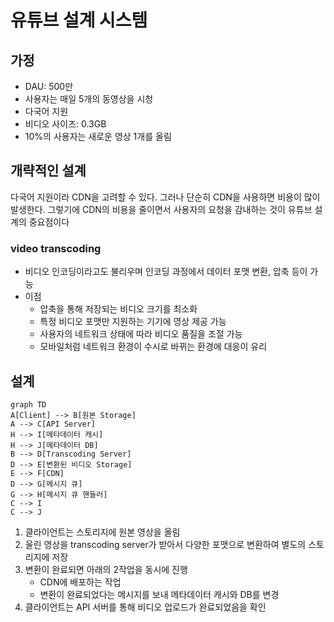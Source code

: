 # 유튜브 설계 시스템

## 가정

- DAU: 500만
- 사용자는 매일 5개의 동영상을 시청
- 다국어 지원
- 비디오 사이즈: 0.3GB
- 10%의 사용자는 새로운 영상 1개를 올림

## 개략적인 설계

다국어 지원이라 CDN을 고려할 수 있다. 그러나 단순히 CDN을 사용하면 비용이 많이 발생한다. 그렇기에 CDN의 비용을 줄이면서 사용자의 요청을 감내하는 것이 유튜브 설계의 중요점이다

### video transcoding 

- 비디오 인코딩이라고도 불리우며 인코딩 과정에서 데이터 포맷 변환, 압축 등이 가능
- 이점
  - 압축을 통해 저장되는 비디오 크기를 최소화
  - 특정 비디오 포맷만 지원하는 기기에 영상 제공 가능
  - 사용자의 네트워크 상태에 따라 비디오 품질을 조절 가능
  - 모바일처럼 네트워크 환경이 수시로 바뀌는 환경에 대응이 유리

## 설계

```mermaid
graph TD
A[Client] --> B[원본 Storage]
A --> C[API Server]
H --> I[메타데이터 캐시]
H --> J[메타데이터 DB]
B --> D[Transcoding Server]
D --> E[변환된 비디오 Storage]
E --> F[CDN]
D --> G[메시지 큐]
G --> H[메시지 큐 핸들러]
C --> I
C --> J
```

1. 클라이언트는 스토리지에 원본 영상을 올림
2. 울린 영상을 transcoding server가 받아서 다양한 포맷으로 변환하여 별도의 스토리지에 저장
3. 변환이 완료되면 아래의 2작업을 동시에 진행
   - CDN에 배포하는 작업
   - 변환이 완료되었다는 메시지를 보내 메타데이터 캐시와 DB를 변경
4. 클라이언트는 API 서버를 통해 비디오 업로드가 완료되었음을 확인
